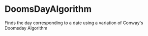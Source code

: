 # DoomsDayAlgorithm
Finds the day corresponding to a date using a variation of Conway's Doomsday Algorithm
